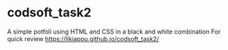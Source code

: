 # codsoft_task2
A simple potfoli using HTML and  CSS in a black and white combination 
For quick review https://likiappu.github.io/codsoft_task2/
